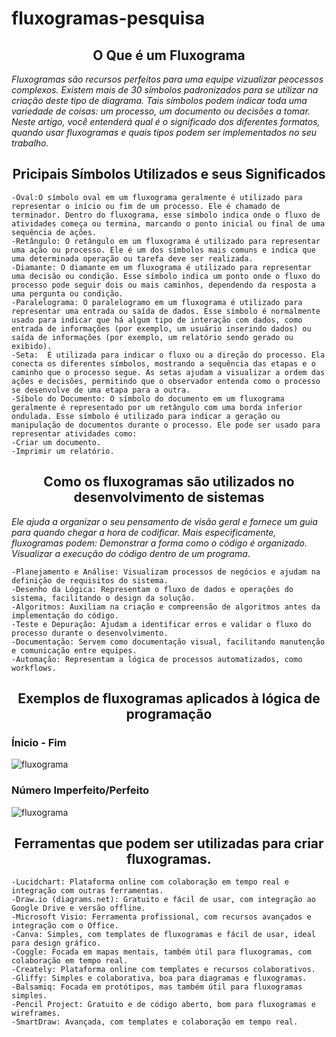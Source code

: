 # fluxogramas-pesquisa

<div align="center">
  <h2>O Que é um Fluxograma</h2>
</div>

_Fluxogramas são recursos perfeitos para uma equipe vizualizar peocessos complexos. Existem mais de 30 símbolos padronizados para se utilizar na criação deste tipo de diagrama. Tais símbolos podem indicar toda uma variedade de coisas: um processo, um documento ou decisões a tomar. Neste artigo, você entenderá qual é o significado dos diferentes formatos, quando usar fluxogramas e quais tipos podem ser implementados no seu trabalho._

<div align="center">
  <h2>Pricipais Símbolos Utilizados e seus Significados </h2>
</div>

```
-Oval:O símbolo oval em um fluxograma geralmente é utilizado para representar o início ou fim de um processo. Ele é chamado de terminador. Dentro do fluxograma, esse símbolo indica onde o fluxo de atividades começa ou termina, marcando o ponto inicial ou final de uma sequência de ações.
-Retângulo: O retângulo em um fluxograma é utilizado para representar uma ação ou processo. Ele é um dos símbolos mais comuns e indica que uma determinada operação ou tarefa deve ser realizada.
-Diamante: O diamante em um fluxograma é utilizado para representar uma decisão ou condição. Esse símbolo indica um ponto onde o fluxo do processo pode seguir dois ou mais caminhos, dependendo da resposta a uma pergunta ou condição.
-Paralelograma: O paralelogramo em um fluxograma é utilizado para representar uma entrada ou saída de dados. Esse símbolo é normalmente usado para indicar que há algum tipo de interação com dados, como entrada de informações (por exemplo, um usuário inserindo dados) ou saída de informações (por exemplo, um relatório sendo gerado ou exibido).
-Seta:  É utilizada para indicar o fluxo ou a direção do processo. Ela conecta os diferentes símbolos, mostrando a sequência das etapas e o caminho que o processo segue. As setas ajudam a visualizar a ordem das ações e decisões, permitindo que o observador entenda como o processo se desenvolve de uma etapa para a outra.
-Síbolo do Documento: O símbolo do documento em um fluxograma geralmente é representado por um retângulo com uma borda inferior ondulada. Esse símbolo é utilizado para indicar a geração ou manipulação de documentos durante o processo. Ele pode ser usado para representar atividades como:
-Criar um documento.
-Imprimir um relatório.
```

<div align="center">
  <h2>Como os fluxogramas são utilizados no desenvolvimento de sistemas
 </h2>
</div>

*Ele ajuda a organizar o seu pensamento de visão geral e fornece um guia para quando chegar a hora de codificar. Mais especificamente, fluxogramas podem: Demonstrar a forma como o código é organizado. Visualizar a execução do código dentro de um programa*.
```
-Planejamento e Análise: Visualizam processos de negócios e ajudam na definição de requisitos do sistema.
-Desenho da Lógica: Representam o fluxo de dados e operações do sistema, facilitando o design da solução.
-Algoritmos: Auxiliam na criação e compreensão de algoritmos antes da implementação do código.
-Teste e Depuração: Ajudam a identificar erros e validar o fluxo do processo durante o desenvolvimento.
-Documentação: Servem como documentação visual, facilitando manutenção e comunicação entre equipes.
-Automação: Representam a lógica de processos automatizados, como workflows.
```

<div align="center">
  <h2>Exemplos de fluxogramas aplicados à lógica de programação </h2>
</div>

### Ínicio - Fim

![fluxograma](https://maisconsultoria.com.br/wp-content/uploads/2017/09/2.0-2-1-1-1024x536.png)

### Número Imperfeito/Perfeito
![fluxograma](https://www.macoratti.net/13/07/net_nuper2.gif)


<div align="center">
  <h2>Ferramentas que podem ser utilizadas para criar fluxogramas.
</h2>
</div>

```
-Lucidchart: Plataforma online com colaboração em tempo real e integração com outras ferramentas.
-Draw.io (diagrams.net): Gratuito e fácil de usar, com integração ao Google Drive e versão offline.
-Microsoft Visio: Ferramenta profissional, com recursos avançados e integração com o Office.
-Canva: Simples, com templates de fluxogramas e fácil de usar, ideal para design gráfico.
-Coggle: Focada em mapas mentais, também útil para fluxogramas, com colaboração em tempo real.
-Creately: Plataforma online com templates e recursos colaborativos.
-Gliffy: Simples e colaborativa, boa para diagramas e fluxogramas.
-Balsamiq: Focada em protótipos, mas também útil para fluxogramas simples.
-Pencil Project: Gratuito e de código aberto, bom para fluxogramas e wireframes.
-SmartDraw: Avançada, com templates e colaboração em tempo real.
```
